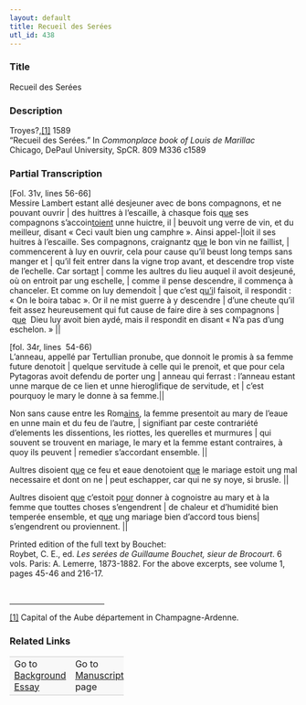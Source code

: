 ```yaml
---  
layout: default  
title: Recueil des Serées  
utl_id: 438
---
```


### Title

Recueil des Serées

### Description

<p>Troyes?,<a href="#_ftn1" name="_ftnref1" title="" id="_ftnref1">[1]</a> 1589­­<br />
“Recueil des Serées.” In <em>Commonplace book of Louis de Marillac</em><br />
Chicago, DePaul University, SpCR. 809 M336 c1589</p>



### Partial Transcription

<p>[Fol. 31v, lines 56-66]<br />
Messire Lambert estant allé desjeuner avec de bons compagnons, et ne pouvant ouvrir | des huittres à l’escaille, à chasque fois q<u>ue</u> ses compagnons s’accoin<u>toient</u> unne huictre, il | beuvoit ung verre de vin, et du meilleur, disant « Ceci vault bien ung camphre ». Ainsi appel-|loit il ses huitres à l’escaille. Ses compagnons, craignantz q<u>ue</u> le bon vin ne faillist, | commencerent à luy en ouvrir, cela pour cause qu’il beust long temps sans manger et | qu’il feit entrer dans la vigne trop avant, et descendre trop viste de l’echelle. Car sorta<u>n</u>t | comme les aultres du lieu auquel il avoit desjeuné, où on entroit par ung eschelle, | comme il pense descendre, il commença à chanceler. Et comme on luy demendoit | que c’est q<u>u’i</u>l faisoit, il respondit : « On le boira tabac ». Or il ne mist guerre à y descendre | d’une cheute qu’il feit assez heureusement qui fut cause de faire dire à ses compagnons |  q<u>ue</u>  Dieu luy avoit bien aydé, mais il respondit en disant « N’a pas d’ung eschelon. » ||</p>

<p>[fol. 34r, lines  54-66)<br />
L’anneau, appellé par Tertullian pronube, que donnoit le promis à sa femme future denotoit | quelque servitude à celle qui le prenoit, et que pour cela Pytagoras avoit defendu de porter ung | anneau qui ferrast : l’anneau estant unne marque de ce lien et unne hieroglifique de servitude, et | c’est pourquoy le mary le donne à sa femme.||</p>
<p>Non sans cause entre les Rom<u>ains</u>, la femme presentoit au mary de l’eaue en unne main et du feu de l’autre, | signifiant par ceste contrariété d’elements les dissentions, les riottes, les querelles et murmures | qui souvent se trouvent en mariage, le mary et la femme estant contraires, à quoy ils peuvent | remedier s’accordant ensemble. ||</p>
<p>Aultres disoient q<u>ue</u> ce feu et eaue denotoient q<u>ue</u> le mariage estoit ung mal necessaire et dont on ne | peut eschapper, car qui ne sy noye, si brusle. ||</p>
<p>Aultres disoient q<u>ue</u> c’estoit p<u>our</u> donner à cognoistre au mary et à la femme que touttes choses s’engendrent | de chaleur et d’humidité bien temperée ensemble, et q<u>ue</u> ung mariage bien d’accord tous biens| s’engendrent ou proviennent. ||</p>

<p>Printed edition of the full text by Bouchet:<br />
Roybet, C. E., ed. <em>Les serées de Guillaume Bouchet, sieur de Brocourt</em>. 6 vols. Paris: A. Lemerre, 1873-1882. For the above excerpts, see volume 1, pages 45-46 and 216-17.</p>
<div> 
<hr align="left" size="1" width="33%" /><div id="ftn1">
<p><a href="#_ftnref1" name="_ftn1" title="" id="_ftn1">[1]</a> Capital of the Aube département in Champagne-Ardenne.</p>
</div>
</div>



### Related Links

<table border="0.5" cellpadding="1" cellspacing="1" style="width: 200px; background-color:#F8F8F8;">
    <tbody style="border-color:#ccc">
        <tr style="border-color:#ccc">
            <td>Go to <a href="https://centerfordigitalhumanities.github.io/Newberry-French-paleography/essay/438" target="_blank">Background Essay</a></td>
            <td>Go to <a href="https://centerfordigitalhumanities.github.io/Newberry-French-paleography/www/record.html?id=438" target="_blank">Manuscript</a> page</td>
        </tr>
    </tbody>
</table>
